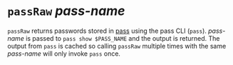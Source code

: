 # `passRaw` *pass-name*

`passRaw` returns passwords stored in [pass][pass] using the pass CLI (`pass`).
*pass-name* is passed to `pass show $PASS_NAME` and the output is returned. The
output from `pass` is cached so calling `passRaw` multiple times with the same
*pass-name* will only invoke `pass` once.

[pass]: https://www.passwordstore.org/
